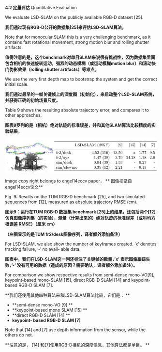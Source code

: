 **4.2  定量评估** Quantitative Evaluation

We evaluate LSD-SLAM on the publicly available RGB-D dataset \[25\].

**我们通过现有RGB-D公开的数据集\[25\]来评估LSD-SLAM算法。**

Note that for monocular SLAM this is a very challenging benchmark, as it contains fast rotational movement, strong motion blur and rolling shutter artifacts.

**值得注意的是，这个benchmark对单目SLAM来说很有挑战性，因为数据集里面包含相机的快速旋转运动，强烈的动态模糊（或运动模糊motion blur）和滚动快门伪影效果（rolling shutter artifacts）等难点。**

We use the very first depth map to bootstrap the system and get the correct initial scale.

**我们通过最早的一帧关键帧上的深度图（初始化），来启动整个LSD-SLAM系统，并获得正确的初始场景尺度。**

Table 9 shows the resulting absolute trajectory error, and compares it to other approaches.

**图表9罗列的是（相机）绝对轨迹的标准误差，并和其他SLAM算法比较精度的实验结果。**

![](/assets/fig_9.png)

image copy right belongs to engel14eccv paper， ** 图像摘录自 engel14eccv论文**

Fig. 9: Results on the TUM RGB-D benchmark \[25\], and two simulated sequences from \[12\], measured as absolute trajectory RMSE \(cm\).

**图示9：运行在TUM RGB-D 数据集 benchmark \[25\]上的结果，还包括两个\[12\]仿真图像序列集（的实验），测量（计算出来的）绝对轨迹的标准误差（或叫均方根误差 RMSE）（厘米 cm）**

**（左图显示的是TUM fr2/desk图像序列，译者额外添加备注）**

For LSD-SLAM, we also show the number of keyframes created. ’x’ denotes tracking failure, ’-’ no avail- able data.

**图表中，我们在LSD-SLAM这一列还标注了关键帧的数量，’x’ 表示图像跟踪失败，’-’ 没有可用的数据（造成的原因？需要确认，译者额外添加备注）。**

For comparison we show respective results from semi-dense mono-VO\[9\], keypoint-based mono-SLAM \[15\], direct RGB-D SLAM \[14\] and keypoint-based RGB-D SLAM \[7\].

**我们还使用其他四种算法来和LSD-SLAM算法比较，它们是： **

* **semi-dense mono-VO  \[9\] **
* **keypoint-based mono SLAM \[15\] **
* **direct RGB-D SLAM \[14\] **
* **keypoint- based RGB-D SLAM \[7\]**

Note that \[14\] and \[7\] use depth information from the sensor, while the others do not.

**注意的是， \[14\] 和\[7\]使用RGB-D相机的深度信息，其他算法都是单目。 **

